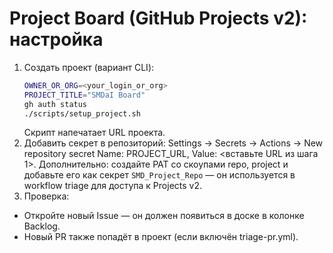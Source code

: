 # Project Board (GitHub Projects v2): настройка
1. Создать проект (вариант CLI):
   ```bash
   OWNER_OR_ORG=<your_login_or_org>
   PROJECT_TITLE="SMDaI Board"
   gh auth status
   ./scripts/setup_project.sh
   ```
   Скрипт напечатает URL проекта.
2. Добавить секрет в репозиторий:
   Settings → Secrets → Actions → New repository secret
   Name: PROJECT_URL, Value: <вставьте URL из шага 1>.
   Дополнительно: создайте PAT со скоупами repo, project и добавьте его как секрет `SMD_Project_Repo` — он используется в workflow triage для доступа к Projects v2.
3. Проверка:

* Откройте новый Issue — он должен появиться в доске в колонке Backlog.
* Новый PR также попадёт в проект (если включён triage-pr.yml).
